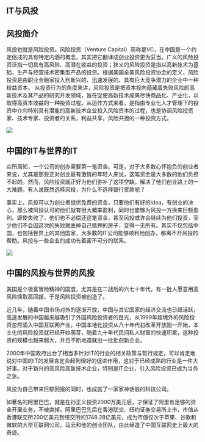 ## IT与风投

## 风投简介

风投也就是风险投资。风险投资（Venture Capital）简称是VC，在中国是一个约
定俗成的具有特定内涵的概念，其实把它翻译成创业投资更为妥当。广义的风险投
资泛指一切具有高风险、高潜在收益的投资；狭义的风险投资是指以高新技术为基
础，生产与经营技术密集型产品的投资。根据美国全美风险投资协会的定义，风险
投资是由职业金融家投入到新兴的、迅速发展的、具有巨大竞争潜力的企业中一种
权益资本。
从投资行为的角度来讲，风险投资是把资本投向蕴藏着失败风险的高新技术及其产品的研究开发领域，旨在促使高新技术成果尽快商品化、产业化，以取得高资本收益的一种投资过程。从运作方式来看，是指由专业化人才管理下的投资中介向特别具有潜能的高新技术企业投入风险资本的过程，也是协调风险投资家、技术专家、投资者的关系，利益共享，风险共担的一种投资方式。

![](https://i03picsos.sogoucdn.com/4f9620bd75e3f6a9)

## 中国的IT与世界的IT

众所周知，一个公司的创办需要第一笔资金。可是，对于大多数心怀抱负的创业者来说，尤其是那些正对创业最有激情的年轻人来说，这笔资金是大多数的他们负担不起的。然而，风险投资就正好为他们弥补了这项空缺，解决了他们创业路上的一大难题。有人说既然选择风投，为什么不选择银行贷款呢？

事实上，风投可以为创业者提供免费的资金，只要他们有好的idea，有创业的决心，那么被风投认可的他们就有很大概率盈利，同时也能够为风投一方换来巨额盈利。即使失败了，他们也不必偿还这笔资金，甚至风投或许会继续为他们投资，至少他们不会因这次的失败就丢掉自己抵押的房子，变得一无所有。其实不仅包括中国，也包括世界上的其他国家，大多数的IT公司能够顺利地创办，都离不开风投的帮助。风投与一些企业的成功有着密不可分的联系。

![](https://img-blog.csdn.net/20171219171516997?watermark/2/text/aHR0cDovL2Jsb2cuY3Nkbi5uZXQveHVhbl90aW5n/font/5a6L5L2T/fontsize/400/fill/I0JBQkFCMA==/dissolve/70/gravity/SouthEast)

## 中国的风投与世界的风投

美国是个极富冒险精神的国度，尤其是在二战后的六七十年代，有一批人愿意用高风险换取高回报，于是风险投资被创造了。

近几年，随着中国市场对外的逐渐开放，中国与其它国家的经济交流也日趋活跃，高速发展的中国越来越吸引了外国风险投资者的目光，从1999年超境外的风险投资忽然涌入中国互联网产业。中国本地化投资从八十年代初改革开放刚一开始，本土化的风险投资就已经开始萌芽，随着九十年代民间私人财富的快速积累，这种投资的规模也越来越大，并且不断地造就出一批批创新企业。 

2000年中国政府出台了相当多针对IT的行业的相关政策与暂行规定，可以肯定地说对中国的IT的发展肯定会起到很好的促进作用，这对于已经成熟的行业是一件大好事。对于新兴的高风险高新技术企业，特别是IT企业，引入风险投资已成为当务之急。

风投为自己带来巨额回报的同时，也成就了一家家神话般的科技公司。

如著名的阿里巴巴，就是在孙正义投资2000万美元后，才保证了阿里有足够的资金开展业务，不被卖掉。阿里巴巴先后在香港联交、纽约证券交易所上市，市值从香港联交所200亿美元到纽交所的1748.28亿美元，成为市值仅次于苹果、谷歌和微软的大型互联网公司。马云和他的创业团队，由此缔造了中国互联网史上最大的奇迹。




